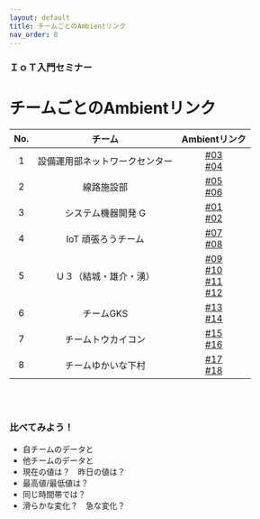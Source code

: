 ```yaml
---
layout: default
title: チームごとのAmbientリンク
nav_order: 8
---
```


### ＩｏＴ入門セミナー
# チームごとのAmbientリンク


| No.| チーム  | Ambientリンク  |
| :------------: | :------------: | :------------:  |
| 1 | 設備運用部ネットワークセンター | [#03](https://ambidata.io/bd/board.html?id=52322 "#03")<br>[#04](https://ambidata.io/bd/board.html?id=52331 "#04")|
| 2 |  線路施設部 | [#05](https://ambidata.io/bd/board.html?id=52332 "#05")<br>[#06](https://ambidata.io/bd/board.html?id=52323 "#06")|
| 3 | システム機器開発 G | [#01](https://ambidata.io/bd/board.html?id=52336 "#01")<br>[#02](https://ambidata.io/bd/board.html?id=52321 "#02")|
| 4  | IoT 頑張ろうチーム | [#07](https://ambidata.io/bd/board.html?id=52338 "#07")<br>[#08](https://ambidata.io/bd/board.html?id=52329 "#08") |
| 5  | Ｕ３（結城・雄介・湧） |  [#09](https://ambidata.io/bd/board.html?id=52326 "#09")<br>[#10](https://ambidata.io/bd/board.html?id=52333 "#10")<br>[#11](https://ambidata.io/bd/board.html?id=52330 "#11")<br>[#12](https://ambidata.io/bd/board.html?id=52316 "#12") |
| 6  | チームGKS  |  [#13](https://ambidata.io/bd/board.html?id=52324 "#13")<br>[#14](https://ambidata.io/bd/board.html?id=50604 "#14")|
| 7  | チームトウカイコン |  [#15](https://ambidata.io/bd/board.html?id=52341 "#15")<br>[#16](https://ambidata.io/bd/board.html?id=52325 "#16") |
| 8  | チームゆかいな下村 |  [#17](https://ambidata.io/bd/board.html?id=52327 "#17")<br>[#18](https://ambidata.io/bd/board.html?id=52328 "#18") |



<br><br>

### 比べてみよう！
- 自チームのデータと
- 他チームのデータと
- 現在の値は？　昨日の値は？
- 最高値/最低値は？
- 同じ時間帯では？
- 滑らかな変化？　急な変化？